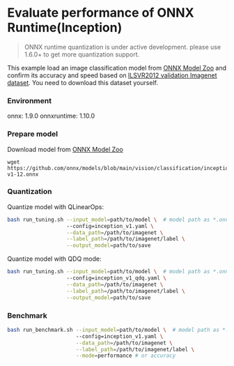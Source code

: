 # Evaluate performance of ONNX Runtime(Inception) 
>ONNX runtime quantization is under active development. please use 1.6.0+ to get more quantization support. 

This example load an image classification model from [ONNX Model Zoo](https://github.com/onnx/models) and confirm its accuracy and speed based on [ILSVR2012 validation Imagenet dataset](http://www.image-net.org/challenges/LSVRC/2012/downloads). You need to download this dataset yourself.

### Environment
onnx: 1.9.0
onnxruntime: 1.10.0

### Prepare model
Download model from [ONNX Model Zoo](https://github.com/onnx/models)

```shell
wget https://github.com/onnx/models/blob/main/vision/classification/inception_and_googlenet/inception_v1/model/inception-v1-12.onnx
```

### Quantization

Quantize model with QLinearOps:

```bash
bash run_tuning.sh --input_model=path/to/model \  # model path as *.onnx
                   --config=inception_v1.yaml \
                   --data_path=/path/to/imagenet \
                   --label_path=/path/to/imagenet/label \
                   --output_model=path/to/save
```

Quantize model with QDQ mode:

```bash
bash run_tuning.sh --input_model=path/to/model \  # model path as *.onnx
                   --config=inception_v1_qdq.yaml \
                   --data_path=/path/to/imagenet \
                   --label_path=/path/to/imagenet/label \
                   --output_model=path/to/save
```

### Benchmark 

```bash
bash run_benchmark.sh --input_model=path/to/model \  # model path as *.onnx
                      --config=inception_v1.yaml \
                      --data_path=/path/to/imagenet \
                      --label_path=/path/to/imagenet/label \
                      --mode=performance # or accuracy
```

